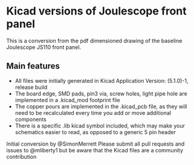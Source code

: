 # Kicad versions of Joulescope front panel 

This is a conversion from the pdf dimensioned drawing of the baseline Joulescope JS110 front panel.

## Main features

* All files were initially generated in Kicad Application Version: (5.1.0)-1, release build
* The board edge, SMD pads, pin3 via, screw holes, light pipe hole are implemented in a .kicad_mod footprint file
* The copper pours are implemented in the .kicad_pcb file, as they will need to be recalculated every time you add or move additional components
* There is a specific .lib kicad symbol included, which may make your schematics easier to read, as opposed to a generic 5 pin header

Initial conversion by @SimonMerrett 
Please submit all pull requests and issues to @mliberty1 but be aware that the Kicad files are a community contribution